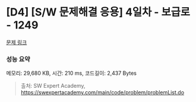 # [D4] [S/W 문제해결 응용] 4일차 - 보급로 - 1249 

[문제 링크](https://swexpertacademy.com/main/code/problem/problemDetail.do?contestProbId=AV15QRX6APsCFAYD) 

### 성능 요약

메모리: 29,680 KB, 시간: 210 ms, 코드길이: 2,437 Bytes



> 출처: SW Expert Academy, https://swexpertacademy.com/main/code/problem/problemList.do